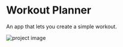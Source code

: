 # Workout Planner

An app that lets you create a simple workout.

![project image](/assets/project-image.png)
